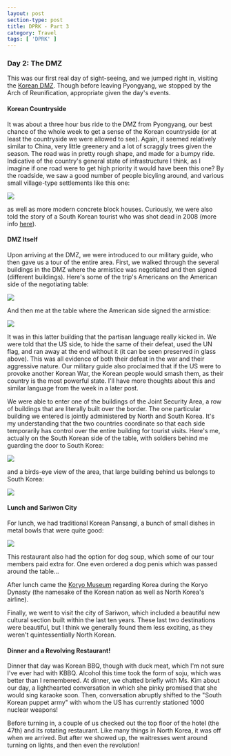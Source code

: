```yaml
---
layout: post
section-type: post
title: DPRK - Part 3
category: Travel
tags: [ 'DPRK' ]
---
```

### Day 2: The DMZ

This was our first real day of sight-seeing, and we jumped right in, visiting the
[Korean DMZ](https://en.wikipedia.org/wiki/Korean_Demilitarized_Zone). Though before leaving
Pyongyang, we stopped by the Arch of Reunification, appropriate given the day's events. 

#### Korean Countryside

It was about a three hour bus ride to the DMZ from Pyongyang, our best chance of the whole
week to get a sense of the Korean countryside (or at least the countryside we were allowed
to see). Again, it seemed relatively similar to China, very little greenery and a lot of scraggly
trees given the season. The road was in pretty rough shape, and made for a bumpy ride.
Indicative of the country's general state of infrastructure I think, as I imagine if one road
were to get high priority it would have been this one? 
By the roadside, we saw a good number of people bicyling around, and
various small village-type settlements like this one:

![](https://www.dropbox.com/s/wzrjdrqm87m6z77/P3150052.JPG?dl=0)

as well as more modern concrete block houses. Curiously, we were also told the story of a
South Korean tourist who was shot dead in 2008
(more info
[here](http://www.washingtonpost.com/wp-dyn/content/article/2008/07/11/AR2008071100314.html)).

#### DMZ Itself

Upon arriving at the DMZ, we were introduced to our military guide, who then gave us a tour
of the entire area. First, we walked through the several buildings in the DMZ where the armistice
was negotiated and then signed (different buildings). Here's some of the trip's Americans on the
American side of the negotiating table:

![](https://www.dropbox.com/s/0xjez7zrxzee89y/P3150079.JPG?dl=0)

And then me at the table where the American side signed the armistice:

![](https://www.dropbox.com/s/ztqtiht5l9hd764/P3150091.JPG?dl=0)

It was in this latter building that the partisan language really kicked in. We were told that the US
side, to hide the same of their defeat, used the UN flag, and ran away at the end without it
(it can be seen preserved in glass above). This
was all evidence of both their defeat in the war and their aggressive nature. Our military guide also
proclaimed that if the US were to provoke another Korean War, the Korean people would smash them, as
their country is the most powerful state. I'll have more thoughts about this and similar language
from the week in a later post. 

We were able to enter one of the buildings of the Joint Security Area, a row of buildings
that are literally built over the border. The one particular building we entered is jointly
administered by North and South Korea. It's my understanding that the two countries coordinate
so that each side temporarily has control over the entire building for tourist visits. 
Here's me, actually on the South Korean side of the table, with soldiers behind me
guarding the door to South Korea:

![](https://www.dropbox.com/s/25zgudofz5c1qeg/P3150097.JPG?dl=0)

and a birds-eye view of the area, that large building behind us belongs to South Korea:

![](https://www.dropbox.com/s/7m7jy19ascp3fet/P3150105.JPG?dl=0)

#### Lunch and Sariwon City

For lunch, we had traditional Korean Pansangi, a bunch of small dishes in metal bowls
that were quite good:

![](https://www.dropbox.com/home/pictures/DPRK/Food?preview=P3160119.JPG)

This restaurant also had the option for dog soup, which some of our tour members paid extra
for. One even ordered a dog penis which was passed around the table...

After lunch came the
[Koryo Museum](https://www.tripadvisor.com/Attraction_Review-g1024623-d1957387-Reviews-Koryo_Museum-Kaesong_North_Hwanghae_Province.html)
regarding Korea during the Koryo Dynasty (the namesake of the Korean nation as well as
North Korea's airline).

Finally, we went to visit the city of Sariwon, which included a beautiful new cultural
section built within the last ten years. These last two destinations were beautiful, but I think
we generally found them less exciting, as they weren't quintessentially North Korean.

#### Dinner and a Revolving Restaurant!

Dinner that day was Korean BBQ, though with duck meat, which I'm not sure I've ever had
with KBBQ. Alcohol this time took the form of soju, which was better than I remembered.
At dinner, we chatted briefly with Ms. Kim about our day, a lighthearted conversation in which
she pinky promised that she would sing karaoke soon. Then, conversation abruptly shifted to the
"South Korean puppet army" with whom the US has currently stationed 1000 nuclear weapons!

Before turning in, a couple of us checked out the top floor of the hotel (the 47th)
and its rotating restaurant. Like many things in North Korea, it was off when we arrived. But
after we showed up, the waitresses went around turning on lights, and then even the revolution!